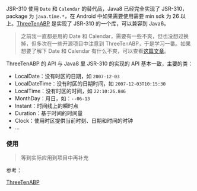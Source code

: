 JSR-310 使用 `Date` 和 `Calendar` 的替代品，Java8 已经完全实现了 JSR-310，package 为 `java.time.*`，在 Android 中如果需要使用需要 min sdk 为 26 以上。[ThreeTenABP](https://github.com/JakeWharton/ThreeTenABP) 是实现了 JSR-310 的一个库，可以兼容到 Java6。

> 之前我一直都是用的 Date 和 Calendar，需要有一些不爽，但也没想过换掉，但多次在一些开源项目中注意到 ThreeTenABP，于是学习一番。如果想要了解下 Date 和 Calendar 有什么不爽，可以查看[这篇文章](https://blog.csdn.net/jerome_s/article/details/45285645)。

ThreeTenABP 的 API 与 Java8 里 JSR-310 的实现的 API 基本一致，主要的类：

* LocalDate：没有时区的日期，如 `2007-12-03`
* LocalDateTime：没有时区的日期时间，如 `2007-12-03T10:15:30`
* LocalTime：没有时区的时间，如 `22:10:26.846`
* MonthDay：月日，如：`--06-13`
* Instant：时间线上的瞬时点
* Duration：基于时间的时间量
* Clock：使用时区提供当前时刻、日期和时间的时钟
* ...



### 使用

> 等到实际应用到项目中再补充







参考：

[ThreeTenABP](https://github.com/JakeWharton/ThreeTenABP)